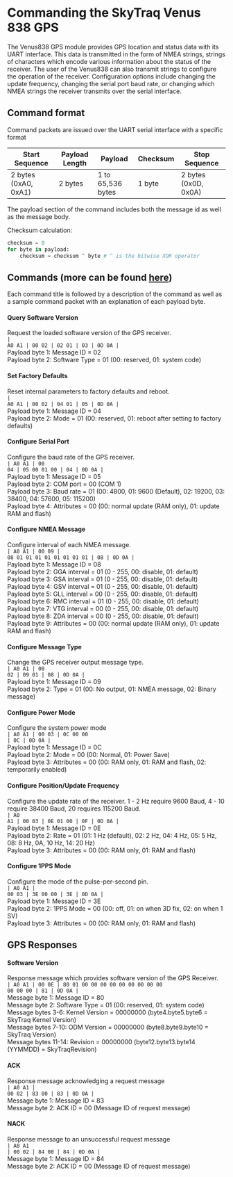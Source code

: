 # Commanding the SkyTraq Venus 838 GPS

The Venus838 GPS module provides GPS location and status data with its UART interface.
This data is transmitted in the form of NMEA strings, strings of characters which encode various information about the status of the receiver.
The user of the Venus838 can also transmit strings to configure the operation of the receiver. Configuration options include changing the update frequency,
changing the serial port baud rate, or changing which NMEA strings the receiver transmits over the serial interface.

## Command format

Command packets are issued over the UART serial interface with a specific format

| Start Sequence      | Payload Length | Payload           | Checksum | Stop Sequence        |
| ------------------- | -------------- | ----------------- | -------- | -------------------- |
| 2 bytes (0xA0, 0xA1)| 2 bytes        | 1 to 65,536 bytes | 1 byte   | 2 bytes (0x0D, 0x0A) |

The payload section of the command includes both the message id as well as the message body.

Checksum calculation:

```python
checksum = 0
for byte in payload:
    checksum = checksum ^ byte # ^ is the bitwise XOR operator
```

## Commands (more can be found [here](https://cdn.sparkfun.com/datasheets/Sensors/GPS/Venus/638/doc/AN0003_v1.4.19.pdf))

Each command title is followed by a description of the command as well as a sample command packet with an explanation of each payload byte.

#### Query Software Version
Request the loaded software version of the GPS receiver.<br>
<code>| A0 A1 | 00 02 | 02 01 | 03 | 0D 0A |</code><br>
Payload byte 1: Message ID = 02<br>
Payload byte 2: Software Type = 01 (00: reserved, 01: system code)

#### Set Factory Defaults
Reset internal parameters to factory defaults and reboot.<br>
<code>| A0 A1 | 00 02 | 04 01 | 05 | 0D 0A |</code><br>
Payload byte 1: Message ID = 04<br>
Payload byte 2: Mode = 01 (00: reserved, 01: reboot after setting to factory defaults)

#### Configure Serial Port
Configure the baud rate of the GPS receiver.<br>
<code>| A0 A1 | 00 04 | 05 00 01 00 | 04 | 0D 0A |</code><br>
Payload byte 1: Message ID = 05<br>
Payload byte 2: COM port = 00 (COM 1)<br>
Payload byte 3: Baud rate = 01 (00: 4800, 01: 9600 (Default), 02: 19200, 03: 38400, 04: 57600, 05: 115200)<br>
Payload byte 4: Attributes = 00 (00: normal update (RAM only), 01: update RAM and flash)

#### Configure NMEA Message
Configure interval of each NMEA message.<br>
<code>| A0 A1 | 00 09 | 08 01 01 01 01 01 01 01 01 | 08 | 0D 0A |</code><br>
Payload byte 1: Message ID = 08<br>
Payload byte 2: GGA interval = 01 (0 - 255, 00: disable, 01: default)<br>
Payload byte 3: GSA interval = 01 (0 - 255, 00: disable, 01: default)<br>
Payload byte 4: GSV interval = 01 (0 - 255, 00: disable, 01: default)<br>
Payload byte 5: GLL interval = 00 (0 - 255, 00: disable, 01: default)<br>
Payload byte 6: RMC interval = 01 (0 - 255, 00: disable, 01: default)<br>
Payload byte 7: VTG interval = 00 (0 - 255, 00: disable, 01: default)<br>
Payload byte 8: ZDA interval = 00 (0 - 255, 00: disable, 01: default)<br>
Payload byte 9: Attributes = 00 (00: normal update (RAM only), 01: update RAM and flash)

#### Configure Message Type
Change the GPS receiver output message type.<br>
<code>| A0 A1 | 00 02 | 09 01 | 08 | 0D 0A |</code><br>
Payload byte 1: Message ID = 09<br>
Payload byte 2: Type = 01 (00: No output, 01: NMEA message, 02: Binary message)

#### Configure Power Mode
Configure the system power mode<br>
<code>| A0 A1 | 00 03 | 0C 00 00 | 0C | 0D 0A |</code><br>
Payload byte 1: Message ID = 0C<br>
Payload byte 2: Mode = 00 (00: Normal, 01: Power Save)<br>
Payload byte 3: Attributes = 00 (00: RAM only, 01: RAM and flash, 02: temporarily enabled)

#### Configure Position/Update Frequency
Configure the update rate of the receiver. 1 - 2 Hz require 9600 Baud, 4 - 10 require 38400 Baud, 20 requires 115200 Baud.<br>
<code>| A0 A1 | 00 03 | 0E 01 00 | 0F | 0D 0A |</code><br>
Payload byte 1: Message ID = 0E<br>
Payload byte 2: Rate = 01 (01: 1 Hz (default), 02: 2 Hz, 04: 4 Hz, 05: 5 Hz, 08: 8 Hz, 0A, 10 Hz, 14: 20 Hz)<br>
Payload byte 3: Attributes = 00 (00: RAM only, 01: RAM and flash)

#### Configure 1PPS Mode
Configure the mode of the pulse-per-second pin.<br>
<code>| A0 A1 | 00 03 | 3E 00 00 | 3E | 0D 0A |</code><br>
Payload byte 1: Message ID = 3E<br>
Payload byte 2: 1PPS Mode = 00 (00: off, 01: on when 3D fix, 02: on when 1 SV)<br>
Payload byte 3: Attributes = 00 (00: RAM only, 01: RAM and flash)

## GPS Responses

#### Software Version
Response message which provides software version of the GPS Receiver.<br>
<code>| A0 A1 | 00 0E | 80 01 00 00 00 00 00 00 00 00 00 00 00 00 | 81 | 0D 0A |</code><br>
Message byte 1: Message ID = 80<br>
Message byte 2: Software Type = 01 (00: reserved, 01: system code)<br>
Message bytes 3-6: Kernel Version = 00000000 (byte4.byte5.byte6 = SkyTraq Kernel Version)<br>
Message bytes 7-10: ODM Version = 00000000 (byte8.byte9.byte10 = SkyTraq Version)<br>
Message bytes 11-14: Revision = 00000000 (byte12.byte13.byte14 (YYMMDD) = SkyTraqRevision)

#### ACK
Response message acknowledging a request message<br>
<code>| A0 A1 | 00 02 | 83 00 | 83 | 0D 0A |</code><br>
Message byte 1: Message ID = 83<br>
Message byte 2: ACK ID = 00 (Message ID of request message)

#### NACK
Response message to an unsuccessful request message<br>
<code>| A0 A1 | 00 02 | 84 00 | 84 | 0D 0A |</code><br>
Message byte 1: Message ID = 84<br>
Message byte 2: ACK ID = 00 (Message ID of request message)
